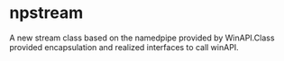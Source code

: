 # npstream
 A new stream class based on the namedpipe provided by WinAPI.Class provided encapsulation and realized interfaces to call winAPI.
